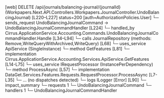 [web] DELETE /api/journals/balancing-journal/{journalId}  (Workpapers.Next.API.Controllers.Workpapers.JournalController.UndoBalancingJournal)  [L220–L227] status=200 [auth=AuthorizationPolicies.User]
  └─ sends_request UndoBalancingJournalCommand -> UndoBalancingJournalCommandHandler [L224]
    └─ handled_by Cirrus.ApplicationService.Accounting.Commands.UndoBalancingJournalCommandHandler.Handle [L34–L94]
      └─ calls JournalRepository (methods: Remove,WriteQueryWithArchived,WriteQuery) [L68]
      └─ uses_service ApiService (SingleInstance)
        └─ method GetFeatures [L81]
          └─ implementation Cirrus.ApplicationService.Accounting.Services.ApiService.GetFeatures [L14-L75]
      └─ uses_service IRequestProcessor (InstancePerDependency)
        └─ method ProcessAsync [L57]
          └─ implementation DataGet.Services.Features.Requests.RequestProcessor.ProcessAsync [L7-L35]
            └─ ... (no dispatches detected)
      └─ logs ILogger<UndoBalancingJournalCommandHandler> [Error] [L90]
  └─ impact_summary
    └─ requests 1
      └─ UndoBalancingJournalCommand
    └─ handlers 1
      └─ UndoBalancingJournalCommandHandler

